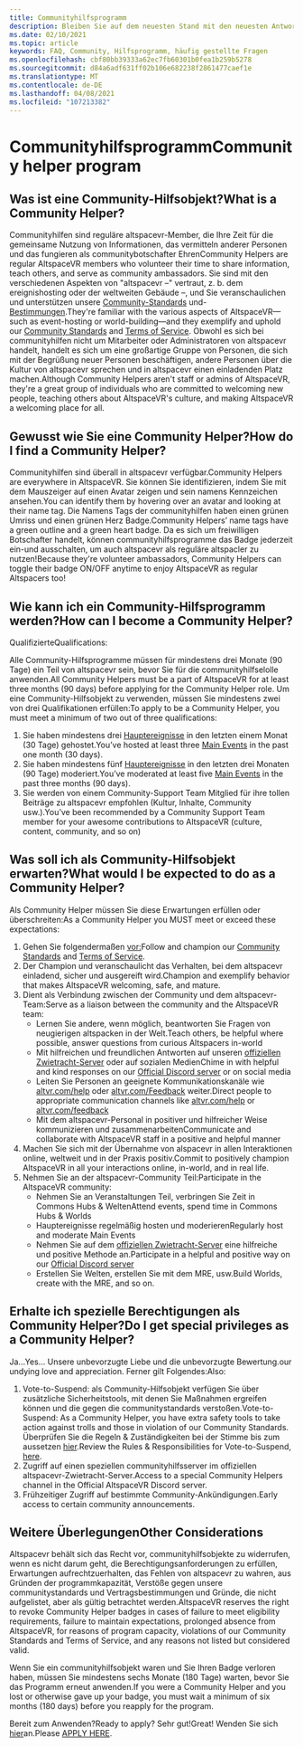 ```yaml
---
title: Communityhilfsprogramm
description: Bleiben Sie auf dem neuesten Stand mit den neuesten Antworten auf häufig gestellte Fragen zur altspacevr-Community.
ms.date: 02/10/2021
ms.topic: article
keywords: FAQ, Community, Hilfsprogramm, häufig gestellte Fragen
ms.openlocfilehash: cbf80bb39333a62ec7fb60301b0fea1b259b5278
ms.sourcegitcommit: d84a6adf631ff02b106e682238f2861477caef1e
ms.translationtype: MT
ms.contentlocale: de-DE
ms.lasthandoff: 04/08/2021
ms.locfileid: "107213382"
---
```

# <a name="community-helper-program"></a><span data-ttu-id="d562a-104">Communityhilfsprogramm</span><span class="sxs-lookup"><span data-stu-id="d562a-104">Community helper program</span></span>

## <a name="what-is-a-community-helper"></a><span data-ttu-id="d562a-105">Was ist eine Community-Hilfsobjekt?</span><span class="sxs-lookup"><span data-stu-id="d562a-105">What is a Community Helper?</span></span> 

<span data-ttu-id="d562a-106">Communityhilfen sind reguläre altspacevr-Member, die Ihre Zeit für die gemeinsame Nutzung von Informationen, das vermitteln anderer Personen und das fungieren als communitybotschafter Ehren</span><span class="sxs-lookup"><span data-stu-id="d562a-106">Community Helpers are regular AltspaceVR members who volunteer their time to share information, teach others, and serve as community ambassadors.</span></span> <span data-ttu-id="d562a-107">Sie sind mit den verschiedenen Aspekten von "altspacevr –" vertraut, z. b. dem ereignishosting oder der weltweiten Gebäude –, und Sie veranschaulichen und unterstützen unsere [Community-Standards](community-standards.md) und- [Bestimmungen](terms-of-service.md).</span><span class="sxs-lookup"><span data-stu-id="d562a-107">They're familiar with the various aspects of AltspaceVR—such as event-hosting or world-building—and they exemplify and uphold our [Community Standards](community-standards.md) and [Terms of Service](terms-of-service.md).</span></span> <span data-ttu-id="d562a-108">Obwohl es sich bei communityhilfen nicht um Mitarbeiter oder Administratoren von altspacevr handelt, handelt es sich um eine großartige Gruppe von Personen, die sich mit der Begrüßung neuer Personen beschäftigen, andere Personen über die Kultur von altspacevr sprechen und in altspacevr einen einladenden Platz machen.</span><span class="sxs-lookup"><span data-stu-id="d562a-108">Although Community Helpers aren't staff or admins of AltspaceVR, they're a great group of individuals who are committed to welcoming new people, teaching others about AltspaceVR's culture, and making AltspaceVR a welcoming place for all.</span></span>

## <a name="how-do-i-find-a-community-helper"></a><span data-ttu-id="d562a-109">Gewusst wie Sie eine Community Helper?</span><span class="sxs-lookup"><span data-stu-id="d562a-109">How do I find a Community Helper?</span></span> 
<span data-ttu-id="d562a-110">Communityhilfen sind überall in altspacevr verfügbar.</span><span class="sxs-lookup"><span data-stu-id="d562a-110">Community Helpers are everywhere in AltspaceVR.</span></span> <span data-ttu-id="d562a-111">Sie können Sie identifizieren, indem Sie mit dem Mauszeiger auf einen Avatar zeigen und sein namens Kennzeichen ansehen.</span><span class="sxs-lookup"><span data-stu-id="d562a-111">You can identify them by hovering over an avatar and looking at their name tag.</span></span> <span data-ttu-id="d562a-112">Die Namens Tags der communityhilfen haben einen grünen Umriss und einen grünen Herz Badge.</span><span class="sxs-lookup"><span data-stu-id="d562a-112">Community Helpers’ name tags have a green outline and a green heart badge.</span></span> <span data-ttu-id="d562a-113">Da es sich um freiwilligen Botschafter handelt, können communityhilfsprogramme das Badge jederzeit ein-und ausschalten, um auch altspacevr als reguläre altspacler zu nutzen!</span><span class="sxs-lookup"><span data-stu-id="d562a-113">Because they're volunteer ambassadors, Community Helpers can toggle their badge ON/OFF anytime to enjoy AltspaceVR as regular Altspacers too!</span></span>

## <a name="how-can-i-become-a-community-helper"></a><span data-ttu-id="d562a-114">Wie kann ich ein Community-Hilfsprogramm werden?</span><span class="sxs-lookup"><span data-stu-id="d562a-114">How can I become a Community Helper?</span></span> 

<span data-ttu-id="d562a-115">Qualifizierte</span><span class="sxs-lookup"><span data-stu-id="d562a-115">Qualifications:</span></span> 

<span data-ttu-id="d562a-116">Alle Community-Hilfsprogramme müssen für mindestens drei Monate (90 Tage) ein Teil von altspacevr sein, bevor Sie für die communityhilfselolle anwenden.</span><span class="sxs-lookup"><span data-stu-id="d562a-116">All Community Helpers must be a part of AltspaceVR for at least three months (90 days) before applying for the Community Helper role.</span></span> <span data-ttu-id="d562a-117">Um eine Community-Hilfsobjekt zu verwenden, müssen Sie mindestens zwei von drei Qualifikationen erfüllen:</span><span class="sxs-lookup"><span data-stu-id="d562a-117">To apply to be a Community Helper, you must meet a minimum of two out of three qualifications:</span></span> 

1. <span data-ttu-id="d562a-118">Sie haben mindestens drei [Hauptereignisse](../tutorials/main-events.md) in den letzten einem Monat (30 Tage) gehostet.</span><span class="sxs-lookup"><span data-stu-id="d562a-118">You’ve hosted at least three [Main Events](../tutorials/main-events.md) in the past one month (30 days).</span></span> 
2. <span data-ttu-id="d562a-119">Sie haben mindestens fünf [Hauptereignisse](../tutorials/main-events.md) in den letzten drei Monaten (90 Tage) moderiert.</span><span class="sxs-lookup"><span data-stu-id="d562a-119">You’ve moderated at least five [Main Events](../tutorials/main-events.md) in the past three months (90 days).</span></span> 
3. <span data-ttu-id="d562a-120">Sie werden von einem Community-Support Team Mitglied für ihre tollen Beiträge zu altspacevr empfohlen (Kultur, Inhalte, Community usw.).</span><span class="sxs-lookup"><span data-stu-id="d562a-120">You’ve been recommended by a Community Support Team member for your awesome contributions to AltspaceVR (culture, content, community, and so on)</span></span>

## <a name="what-would-i-be-expected-to-do-as-a-community-helper"></a><span data-ttu-id="d562a-121">Was soll ich als Community-Hilfsobjekt erwarten?</span><span class="sxs-lookup"><span data-stu-id="d562a-121">What would I be expected to do as a Community Helper?</span></span> 

<span data-ttu-id="d562a-122">Als Community Helper müssen Sie diese Erwartungen erfüllen oder überschreiten:</span><span class="sxs-lookup"><span data-stu-id="d562a-122">As a Community Helper you MUST meet or exceed these expectations:</span></span> 

1. <span data-ttu-id="d562a-123">Gehen Sie folgendermaßen [](community-standards.md) [vor:](terms-of-service.md)</span><span class="sxs-lookup"><span data-stu-id="d562a-123">Follow and champion our [Community Standards](community-standards.md) and [Terms of Service](terms-of-service.md).</span></span>
2. <span data-ttu-id="d562a-124">Der Champion und veranschaulicht das Verhalten, bei dem altspacevr einladend, sicher und ausgereift wird.</span><span class="sxs-lookup"><span data-stu-id="d562a-124">Champion and exemplify behavior that makes AltspaceVR welcoming, safe, and mature.</span></span>
3. <span data-ttu-id="d562a-125">Dient als Verbindung zwischen der Community und dem altspacevr-Team:</span><span class="sxs-lookup"><span data-stu-id="d562a-125">Serve as a liaison between the community and the AltspaceVR team:</span></span>
    * <span data-ttu-id="d562a-126">Lernen Sie andere, wenn möglich, beantworten Sie Fragen von neugierigen altspacken in der Welt.</span><span class="sxs-lookup"><span data-stu-id="d562a-126">Teach others, be helpful where possible, answer questions from curious Altspacers in-world</span></span>
    * <span data-ttu-id="d562a-127">Mit hilfreichen und freundlichen Antworten auf unseren [offiziellen Zwietracht-Server](https://altvr.com/discord) oder auf sozialen Medien</span><span class="sxs-lookup"><span data-stu-id="d562a-127">Chime in with helpful and kind responses on our [Official Discord server](https://altvr.com/discord) or on social media</span></span>
    * <span data-ttu-id="d562a-128">Leiten Sie Personen an geeignete Kommunikationskanäle wie [altvr.com/help](../world-building/getting-help.md) oder [altvr.com/Feedback](https://help.altvr.com/hc/requests/new?ticket_form_id=360001742213) weiter.</span><span class="sxs-lookup"><span data-stu-id="d562a-128">Direct people to appropriate communication channels like [altvr.com/help](../world-building/getting-help.md) or [altvr.com/feedback](https://help.altvr.com/hc/requests/new?ticket_form_id=360001742213)</span></span>
    * <span data-ttu-id="d562a-129">Mit dem altspacevr-Personal in positiver und hilfreicher Weise kommunizieren und zusammenarbeiten</span><span class="sxs-lookup"><span data-stu-id="d562a-129">Communicate and collaborate with AltspaceVR staff in a positive and helpful manner</span></span> 
4. <span data-ttu-id="d562a-130">Machen Sie sich mit der Übernahme von alspacevr in allen Interaktionen online, weltweit und in der Praxis positiv.</span><span class="sxs-lookup"><span data-stu-id="d562a-130">Commit to positively champion AltspaceVR in all your interactions online, in-world, and in real life.</span></span> 
5. <span data-ttu-id="d562a-131">Nehmen Sie an der altspacevr-Community Teil:</span><span class="sxs-lookup"><span data-stu-id="d562a-131">Participate in the AltspaceVR community:</span></span>
    * <span data-ttu-id="d562a-132">Nehmen Sie an Veranstaltungen Teil, verbringen Sie Zeit in Commons Hubs & Welten</span><span class="sxs-lookup"><span data-stu-id="d562a-132">Attend events, spend time in Commons Hubs & Worlds</span></span>
    * <span data-ttu-id="d562a-133">Hauptereignisse regelmäßig hosten und moderieren</span><span class="sxs-lookup"><span data-stu-id="d562a-133">Regularly host and moderate Main Events</span></span>
    * <span data-ttu-id="d562a-134">Nehmen Sie auf dem [offiziellen Zwietracht-Server](https://altvr.com/discord) eine hilfreiche und positive Methode an.</span><span class="sxs-lookup"><span data-stu-id="d562a-134">Participate in a helpful and positive way on our [Official Discord server](https://altvr.com/discord)</span></span>
    * <span data-ttu-id="d562a-135">Erstellen Sie Welten, erstellen Sie mit dem MRE, usw.</span><span class="sxs-lookup"><span data-stu-id="d562a-135">Build Worlds, create with the MRE, and so on.</span></span> 

## <a name="do-i-get-special-privileges-as-a-community-helper"></a><span data-ttu-id="d562a-136">Erhalte ich spezielle Berechtigungen als Community Helper?</span><span class="sxs-lookup"><span data-stu-id="d562a-136">Do I get special privileges as a Community Helper?</span></span> 

<span data-ttu-id="d562a-137">Ja...</span><span class="sxs-lookup"><span data-stu-id="d562a-137">Yes…</span></span> <span data-ttu-id="d562a-138">Unsere unbevorzugte Liebe und die unbevorzugte Bewertung.</span><span class="sxs-lookup"><span data-stu-id="d562a-138">our undying love and appreciation.</span></span> <span data-ttu-id="d562a-139">Ferner gilt Folgendes:</span><span class="sxs-lookup"><span data-stu-id="d562a-139">Also:</span></span>

1. <span data-ttu-id="d562a-140">Vote-to-Suspend: als Community-Hilfsobjekt verfügen Sie über zusätzliche Sicherheitstools, mit denen Sie Maßnahmen ergreifen können und die gegen die communitystandards verstoßen.</span><span class="sxs-lookup"><span data-stu-id="d562a-140">Vote-to-Suspend: As a Community Helper, you have extra safety tools to take action against trolls and those in violation of our Community Standards.</span></span> <span data-ttu-id="d562a-141">Überprüfen Sie die Regeln & Zuständigkeiten bei der Stimme bis zum aussetzen [hier](community-helper-guide.md).</span><span class="sxs-lookup"><span data-stu-id="d562a-141">Review the Rules & Responsibilities for Vote-to-Suspend, [here](community-helper-guide.md).</span></span>
2. <span data-ttu-id="d562a-142">Zugriff auf einen speziellen communityhilfsserver im offiziellen altspacevr-Zwietracht-Server.</span><span class="sxs-lookup"><span data-stu-id="d562a-142">Access to a special Community Helpers channel in the Official AltspaceVR Discord server.</span></span>
3. <span data-ttu-id="d562a-143">Frühzeitiger Zugriff auf bestimmte Community-Ankündigungen.</span><span class="sxs-lookup"><span data-stu-id="d562a-143">Early access to certain community announcements.</span></span>

## <a name="other-considerations"></a><span data-ttu-id="d562a-144">Weitere Überlegungen</span><span class="sxs-lookup"><span data-stu-id="d562a-144">Other Considerations</span></span>

<span data-ttu-id="d562a-145">Altspacevr behält sich das Recht vor, communityhilfsobjekte zu widerrufen, wenn es nicht darum geht, die Berechtigungsanforderungen zu erfüllen, Erwartungen aufrechtzuerhalten, das Fehlen von altspacevr zu wahren, aus Gründen der programmkapazität, Verstöße gegen unsere communitystandards und Vertragsbestimmungen und Gründe, die nicht aufgelistet, aber als gültig betrachtet werden.</span><span class="sxs-lookup"><span data-stu-id="d562a-145">AltspaceVR reserves the right to revoke Community Helper badges in cases of failure to meet eligibility requirements, failure to maintain expectations, prolonged absence from AltspaceVR, for reasons of program capacity, violations of our Community Standards and Terms of Service, and any reasons not listed but considered valid.</span></span>

<span data-ttu-id="d562a-146">Wenn Sie ein communityhilfsobjekt waren und Sie Ihren Badge verloren haben, müssen Sie mindestens sechs Monate (180 Tage) warten, bevor Sie das Programm erneut anwenden.</span><span class="sxs-lookup"><span data-stu-id="d562a-146">If you were a Community Helper and you lost or otherwise gave up your badge, you must wait a minimum of six months (180 days) before you reapply for the program.</span></span>

<span data-ttu-id="d562a-147">Bereit zum Anwenden?</span><span class="sxs-lookup"><span data-stu-id="d562a-147">Ready to apply?</span></span>
<span data-ttu-id="d562a-148">Sehr gut!</span><span class="sxs-lookup"><span data-stu-id="d562a-148">Great!</span></span> <span data-ttu-id="d562a-149">Wenden Sie sich [hier](https://help.altvr.com/hc/requests/new?ticket_form_id=360002060313)an.</span><span class="sxs-lookup"><span data-stu-id="d562a-149">Please [APPLY HERE](https://help.altvr.com/hc/requests/new?ticket_form_id=360002060313).</span></span>